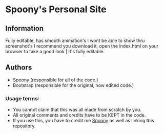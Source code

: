 # Spoony's Personal Site

## Information
Fully editable, has smooth animation's I wont be able to show thru screenshot's I recommend you download it, open the index.html on your browser to take a good look | It's fully editable.

## Authors
 * Spoony (responsible for all of the code.)
 * Bootstrap (responsible for the original, now edited code.)

### Usage terms:
  * You cannot claim that this was all made from scratch by you.
  * All original comments and credits have to be KEPT in the code.
  * If you use this, you have to credit me [Spoony](https://github.com/SpoonyTheGuy) as well as linking this repository.
